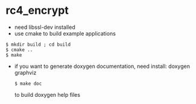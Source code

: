 rc4_encrypt
===========

* need libssl-dev installed
* use cmake to build example applications
```
$ mkdir build ; cd build
$ cmake ..
$ make
```
* if you want to generate doxygen documentation, need install:
  doxygen
  graphviz

  ```
  $ make doc
  ```

  to build doxygen help files
